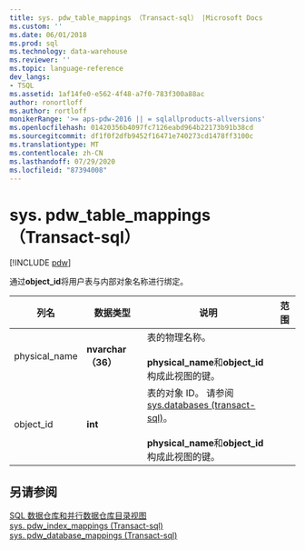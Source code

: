 ```yaml
---
title: sys. pdw_table_mappings （Transact-sql） |Microsoft Docs
ms.custom: ''
ms.date: 06/01/2018
ms.prod: sql
ms.technology: data-warehouse
ms.reviewer: ''
ms.topic: language-reference
dev_langs:
- TSQL
ms.assetid: 1af14fe0-e562-4f48-a7f0-783f300a88ac
author: ronortloff
ms.author: rortloff
monikerRange: '>= aps-pdw-2016 || = sqlallproducts-allversions'
ms.openlocfilehash: 01420356b4097fc7126eabd964b22173b91b38cd
ms.sourcegitcommit: df1f0f2dfb9452f16471e740273cd1478ff3100c
ms.translationtype: MT
ms.contentlocale: zh-CN
ms.lasthandoff: 07/29/2020
ms.locfileid: "87394008"
---
```

# <a name="syspdw_table_mappings-transact-sql"></a>sys. pdw_table_mappings （Transact-sql）
[!INCLUDE [pdw](../../includes/applies-to-version/pdw.md)]

  通过**object_id**将用户表与内部对象名称进行绑定。  
  
|列名|数据类型|说明|范围|  
|-----------------|---------------|-----------------|-----------|  
|physical_name|**nvarchar （36）**|表的物理名称。<br /><br /> **physical_name**和**object_id**构成此视图的键。||  
|object_id|**int**|表的对象 ID。 请参阅[sys.databases &#40;transact-sql&#41;](../../relational-databases/system-catalog-views/sys-objects-transact-sql.md)。<br /><br /> **physical_name**和**object_id**构成此视图的键。||  
  
## <a name="see-also"></a>另请参阅  
 [SQL 数据仓库和并行数据仓库目录视图](../../relational-databases/system-catalog-views/sql-data-warehouse-and-parallel-data-warehouse-catalog-views.md)   
 [sys. pdw_index_mappings &#40;Transact-sql&#41;](../../relational-databases/system-catalog-views/sys-pdw-index-mappings-transact-sql.md)   
 [sys. pdw_database_mappings &#40;Transact-sql&#41;](../../relational-databases/system-catalog-views/sys-pdw-database-mappings-transact-sql.md)  
  
  
